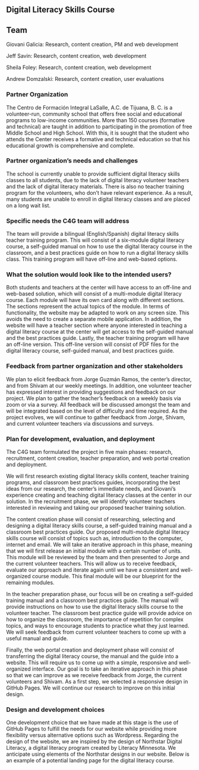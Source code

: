 ## Digital Literacy Skills Course

## Team
Giovani Galicia: Research, content creation, PM and web development

Jeff Savin: Research, content creation, web development

Sheila Foley: Research, content creation, web development

Andrew Domzalski: Research, content creation, user evaluations

### Partner Organization
The Centro de Formación Integral LaSalle, A.C. de Tijuana, B. C. is a volunteer-run, community school that offers free social and educational programs to low-income communities. More than 150 courses (formative and technical) are taught in addition to participating in the promotion of free Middle School and High School. With this, it is sought that the student who attends the Center receives a formative and technical education so that his educational growth is comprehensive and complete.

### Partner organization’s needs and challenges
The school is currently unable to provide sufficient digital literacy skills classes to all students, due to the lack of digital literacy volunteer teachers and the lack of digital literacy materials.  There is also no teacher training program for the volunteers, who don’t have relevant experience. As a result, many students are unable to enroll in digital literacy classes and are placed on a long wait list. 

### Specific needs the C4G team will address
The team will provide a bilingual (English/Spanish) digital literacy skills teacher training program. This will consist of a six-module digital literacy course, a self-guided manual on how to use the digital literacy course in the classroom, and a best practices guide on how to run a digital literacy skills class. This training program will have off-line and web-based options. 

### What the solution would look like to the intended users?
Both students and teachers at the center will have access to an off-line and web-based solution, which will consist of a multi-module digital literacy course. Each module will have its own card along with different sections. The sections represent the actual topics of the module. 
In terms of functionality, the website may be adapted to work on any screen size. This avoids the need to create a separate mobile application. In addition, the website will have a teacher section where anyone interested in teaching a digital literacy course at the center will get access to the self-guided manual and the best practices guide. Lastly, the teacher training program will have an off-line version. This off-line version will consist of PDF files for the digital literacy course, self-guided manual, and best practices guide.  

### Feedback from partner organization and other stakeholders
We plan to elicit feedback from Jorge Guzmán Ramos, the center’s director, and from Shivam at our weekly meetings. In addition, one volunteer teacher has expressed interest in providing suggestions and feedback on our project. We plan to gather the teacher’s feedback on a weekly basis via zoom or via a survey. All feedback will be discussed amongst the team and will be integrated based on the level of difficulty and time required. As the project evolves, we will continue to gather feedback from Jorge, Shivam, and current volunteer teachers via discussions and surveys. 

### Plan for development, evaluation, and deployment 
The C4G team formulated the project in five main phases: research, recruitment, content creation, teacher preparation, and web portal creation and deployment.

We will first research existing digital literacy skills content, teacher training programs, and classroom best practices guides, incorporating the best ideas from our research, the center’s immediate needs, and Giovani’s experience creating and teaching digital literacy classes at the center in our solution. In the recruitment phase, we will identify volunteer teachers interested in reviewing and taking our proposed teacher training solution. 

The content creation phase will consist of researching, selecting and designing a digital literacy skills course, a self-guided training manual and a classroom best practices guide. Our proposed multi-module digital literacy skills course will consist of topics such as, introduction to the computer, internet and email. We will take an iterative approach in this phase, meaning that we will first release an initial module with a certain number of units. This module will be reviewed by the team and then presented to Jorge and the current volunteer teachers. This will allow us to receive feedback, evaluate our approach and iterate again until we have a consistent and well-organized course module. This final module will be our blueprint for the remaining modules.   

In the teacher preparation phase, our focus will be on creating a self-guided training manual and a classroom best practices guide. The manual will provide instructions on how to use the digital literacy skills course to the volunteer teacher. The classroom best practice guide will provide advice on how to organize the classroom, the importance of repetition for complex topics, and ways to encourage students to practice what they just learned. We will seek feedback from current volunteer teachers to come up with a useful manual and guide. 

Finally, the web portal creation and deployment phase will consist of transferring the digital literacy course, the manual and the guide into a website. This will require us to come up with a simple, responsive and well-organized interface. Our goal is to take an iterative approach in this phase so that we can improve as we receive feedback from Jorge, the current volunteers and Shivam. As a first step, we selected a responsive design in GitHub Pages. We will continue our research to improve on this initial design. 


### Design and development choices
One development choice that we have made at this stage is the use of GitHub Pages to fulfill the needs for our website while providing more flexibility versus alternative options such as Wordpress.  Regarding the design of the website, we are inspired by the design of Northstar Digital Literacy, a digital literacy program created by Literacy Minnesota.  We anticipate using elements of the Northstar designs in our website. Below is an example of a potential landing page for the digital literacy course. 
